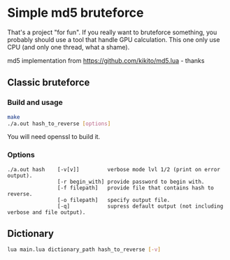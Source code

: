 # Simple md5 bruteforce

That's a project "for fun". If you really want to bruteforce something, you probably should use a tool that handle GPU calculation. This one only use CPU (and only one thread, what a shame).

md5 implementation from https://github.com/kikito/md5.lua - thanks

## Classic bruteforce

### Build and usage
```BASH
make
./a.out hash_to_reverse [options]
```
You will need openssl to build it.

### Options
```
./a.out hash    [-v[v]]         verbose mode lvl 1/2 (print on error output).
                [-r begin_with] provide password to begin with.
                [-f filepath]   provide file that contains hash to reverse.
                [-o filepath]   specify output file.
                [-q]            supress default output (not including verbose and file output).
```

## Dictionary

```BASH
lua main.lua dictionary_path hash_to_reverse [-v]
```
